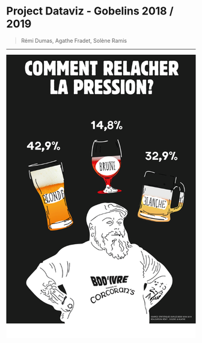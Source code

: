 # Project Dataviz - Gobelins 2018 / 2019

> Rémi Dumas, Agathe Fradet, Solène Ramis

---

![Affiche Dataviz](/assets/img/affiche.png)